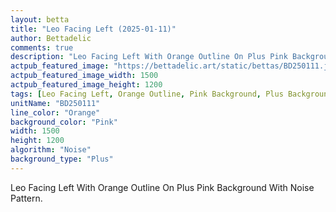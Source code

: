 ```yaml
---
layout: betta
title: "Leo Facing Left (2025-01-11)"
author: Bettadelic
comments: true
description: "Leo Facing Left With Orange Outline On Plus Pink Background With Noise Pattern."
actpub_featured_image: "https://bettadelic.art/static/bettas/BD250111.jpg"
actpub_featured_image_width: 1500
actpub_featured_image_height: 1200
tags: [Leo Facing Left, Orange Outline, Pink Background, Plus Background Pattern, Noise Pattern, January 2025]
unitName: "BD250111"
line_color: "Orange"
background_color: "Pink"
width: 1500
height: 1200
algorithm: "Noise"
background_type: "Plus"
---
```


Leo Facing Left With Orange Outline On Plus Pink Background With Noise Pattern.
